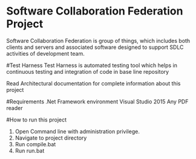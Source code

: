 # Software Collaboration Federation Project

Software Collaboration Federation is group of things, which includes both clients and servers and associated software designed to support SDLC activities of development team.

#Test Harness
Test Harness is automated testing tool which helps in continuous testing and integration of code in base line repository

Read Architectural documentation for complete information about this project


#Requirements
.Net Framework environment
Visual Studio 2015
Any PDF reader

#How to run this project
1.  Open Command line with administration privilege.
2.  Navigate to project directory
3.  Run compile.bat
4.  Run run.bat
